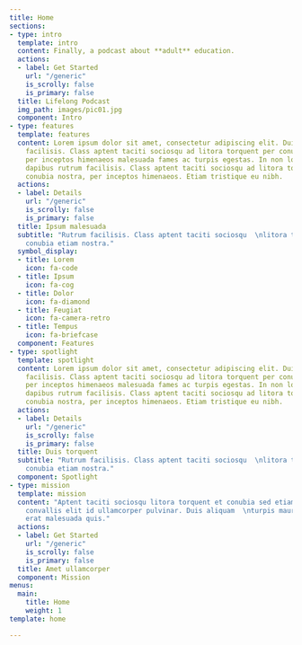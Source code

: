 ```yaml
---
title: Home
sections:
- type: intro
  template: intro
  content: Finally, a podcast about **adult** education.
  actions:
  - label: Get Started
    url: "/generic"
    is_scrolly: false
    is_primary: false
  title: Lifelong Podcast
  img_path: images/pic01.jpg
  component: Intro
- type: features
  template: features
  content: Lorem ipsum dolor sit amet, consectetur adipiscing elit. Duis dapibus rutrum
    facilisis. Class aptent taciti sociosqu ad litora torquent per conubia nostra,
    per inceptos himenaeos malesuada fames ac turpis egestas. In non lorem amet. Duis
    dapibus rutrum facilisis. Class aptent taciti sociosqu ad litora torquent per
    conubia nostra, per inceptos himenaeos. Etiam tristique eu nibh.
  actions:
  - label: Details
    url: "/generic"
    is_scrolly: false
    is_primary: false
  title: Ipsum malesuada
  subtitle: "Rutrum facilisis. Class aptent taciti sociosqu  \nlitora torquent et
    conubia etiam nostra."
  symbol_display:
  - title: Lorem
    icon: fa-code
  - title: Ipsum
    icon: fa-cog
  - title: Dolor
    icon: fa-diamond
  - title: Feugiat
    icon: fa-camera-retro
  - title: Tempus
    icon: fa-briefcase
  component: Features
- type: spotlight
  template: spotlight
  content: Lorem ipsum dolor sit amet, consectetur adipiscing elit. Duis dapibus rutrum
    facilisis. Class aptent taciti sociosqu ad litora torquent per conubia nostra,
    per inceptos himenaeos malesuada fames ac turpis egestas. In non lorem amet. Duis
    dapibus rutrum facilisis. Class aptent taciti sociosqu ad litora torquent per
    conubia nostra, per inceptos himenaeos. Etiam tristique eu nibh.
  actions:
  - label: Details
    url: "/generic"
    is_scrolly: false
    is_primary: false
  title: Duis torquent
  subtitle: "Rutrum facilisis. Class aptent taciti sociosqu  \nlitora torquent et
    conubia etiam nostra."
  component: Spotlight
- type: mission
  template: mission
  content: "Aptent taciti sociosqu litora torquent et conubia sed etiam.  \nPhasellus
    convallis elit id ullamcorper pulvinar. Duis aliquam  \nturpis mauris, ultricies
    erat malesuada quis."
  actions:
  - label: Get Started
    url: "/generic"
    is_scrolly: false
    is_primary: false
  title: Amet ullamcorper
  component: Mission
menus:
  main:
    title: Home
    weight: 1
template: home

---
```

